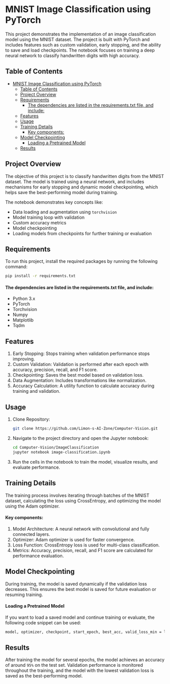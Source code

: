 # MNIST Image Classification using PyTorch

This project demonstrates the implementation of an image classification model using the MNIST dataset. The project is built with PyTorch and includes features such as custom validation, early stopping, and the ability to save and load checkpoints. The notebook focuses on training a deep neural network to classify handwritten digits with high accuracy.

## Table of Contents
- [MNIST Image Classification using PyTorch](#mnist-image-classification-using-pytorch)
  - [Table of Contents](#table-of-contents)
  - [Project Overview](#project-overview)
  - [Requirements](#requirements)
      - [The dependencies are listed in the requirements.txt file, and include:](#the-dependencies-are-listed-in-the-requirementstxt-file-and-include)
  - [Features](#features)
  - [Usage](#usage)
  - [Training Details](#training-details)
      - [Key components:](#key-components)
  - [Model Checkpointing](#model-checkpointing)
      - [Loading a Pretrained Model](#loading-a-pretrained-model)
  - [Results](#results)

## Project Overview
The objective of this project is to classify handwritten digits from the MNIST dataset. The model is trained using a neural network, and includes mechanisms for early stopping and dynamic model checkpointing, which helps save the best-performing model during training.

The notebook demonstrates key concepts like:
- Data loading and augmentation using `torchvision`
- Model training loop with validation
- Custom accuracy metrics
- Model checkpointing
- Loading models from checkpoints for further training or evaluation

## Requirements
To run this project, install the required packages by running the following command:

```bash
pip install -r requirements.txt
```
#### The dependencies are listed in the requirements.txt file, and include:

- Python 3.x
- PyTorch
- Torchvision
- Numpy
- Matplotlib
- Tqdm

## Features
1. Early Stopping: Stops training when validation performance stops improving.
2. Custom Validation: Validation is performed after each epoch with accuracy, precision, recall, and F1 score.
3. Checkpointing: Saves the best model based on validation loss.
4. Data Augmentation: Includes transformations like normalization.
5. Accuracy Calculation: A utility function to calculate accuracy during training and validation.

## Usage
1. Clone Repository: 
    ```bash
    git clone https://github.com/Limon-s-AI-Zone/Computer-Vision.git
    ```
2. Navigate to the project directory and open the Jupyter notebook:
    ```bash
    cd Computer-Vision/ImageClassification
    jupyter notebook image-classification.ipynb
    ```
3. Run the cells in the notebook to train the model, visualize results, and evaluate performance.

## Training Details
The training process involves iterating through batches of the MNIST dataset, calculating the loss using CrossEntropy, and optimizing the model using the Adam optimizer.

#### Key components:
1. Model Architecture: A neural network with convolutional and fully connected layers.
2. Optimizer: Adam optimizer is used for faster convergence.
3. Loss Function: CrossEntropy loss is used for multi-class classification.
4. Metrics: Accuracy, precision, recall, and F1 score are calculated for performance evaluation.

## Model Checkpointing
During training, the model is saved dynamically if the validation loss decreases. This ensures the best model is saved for future evaluation or resuming training.

#### Loading a Pretrained Model
If you want to load a saved model and continue training or evaluate, the following code snippet can be used:
```bash
model, optimizer, checkpoint, start_epoch, best_acc, valid_loss_min = load_model(filepath="path/to/checkpoint.pth.tar", model=model, optimizer=optimizer)
```

## Results
After training the model for several epochs, the model achieves an accuracy of around `95%` on the test set. Validation performance is monitored throughout the training, and the model with the lowest validation loss is saved as the best-performing model.